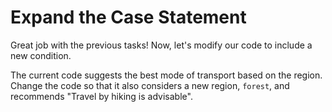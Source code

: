 # Expand the Case Statement

Great job with the previous tasks! Now, let's modify our code to include a new condition.

The current code suggests the best mode of transport based on the region. Change the code so that it also considers a new region, `forest`, and recommends "Travel by hiking is advisable".